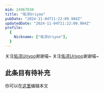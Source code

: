 ```yaml
---
mid: 24967030
title: "佑凉Uriyoo"
pubDate: "2024-11-04T11:22:09.904Z"
updatedDate: "2024-11-04T11:22:09.904Z"
profile:
  {
    Nickname: ["佑凉Uriyoo"],
  }
---
```


关注[佑凉Uriyoo](https://space.bilibili.com/24967030)谢谢喵~ 关注[佑凉Uriyoo](https://space.bilibili.com/24967030)谢谢喵~

## 此条目有待补充
你可以在[这里](https://github.com/Yuhanawa/VTuber.ICU-Content/edit/master/v/佑凉Uriyoo/index.md)编辑本文
